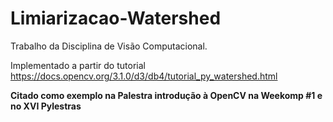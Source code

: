 # Limiarizacao-Watershed
Trabalho da Disciplina de Visão Computacional.

Implementado a partir do tutorial https://docs.opencv.org/3.1.0/d3/db4/tutorial_py_watershed.html

**Citado como exemplo na Palestra introdução à OpenCV na Weekomp #1 e no XVI Pylestras**

